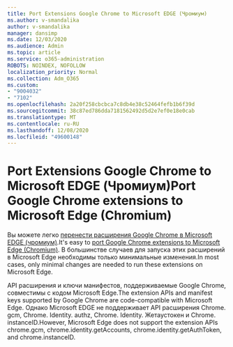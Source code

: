 ```yaml
---
title: Port Extensions Google Chrome to Microsoft EDGE (Чромиум)
ms.author: v-smandalika
author: v-smandalika
manager: dansimp
ms.date: 12/03/2020
ms.audience: Admin
ms.topic: article
ms.service: o365-administration
ROBOTS: NOINDEX, NOFOLLOW
localization_priority: Normal
ms.collection: Adm_O365
ms.custom:
- "9004032"
- "7102"
ms.openlocfilehash: 2a20f258cbcbca7c8db4e38c52464fefb1b6f39d
ms.sourcegitcommit: 38c87ed786dda7181562492d5d2e7ef0e18e0cab
ms.translationtype: MT
ms.contentlocale: ru-RU
ms.lasthandoff: 12/08/2020
ms.locfileid: "49600148"
---
```

# <a name="port-google-chrome-extensions-to-microsoft-edge-chromium"></a><span data-ttu-id="accb8-102">Port Extensions Google Chrome to Microsoft EDGE (Чромиум)</span><span class="sxs-lookup"><span data-stu-id="accb8-102">Port Google Chrome extensions to Microsoft Edge (Chromium)</span></span>

<span data-ttu-id="accb8-103">Вы можете легко [перенести расширения Google Chrome в Microsoft EDGE (чромиум)](https://docs.microsoft.com/microsoft-edge/extensions-chromium/developer-guide/port-chrome-extension).</span><span class="sxs-lookup"><span data-stu-id="accb8-103">It's easy to [port Google Chrome extensions to Microsoft Edge (Chromium)](https://docs.microsoft.com/microsoft-edge/extensions-chromium/developer-guide/port-chrome-extension).</span></span> <span data-ttu-id="accb8-104">В большинстве случаев для запуска этих расширений в Microsoft Edge необходимы только минимальные изменения.</span><span class="sxs-lookup"><span data-stu-id="accb8-104">In most cases, only minimal changes are needed to run these extensions on Microsoft Edge.</span></span>

<span data-ttu-id="accb8-105">API расширения и ключи манифестов, поддерживаемые Google Chrome, совместимы с кодом Microsoft Edge.</span><span class="sxs-lookup"><span data-stu-id="accb8-105">The extension APIs and manifest keys supported by Google Chrome are code-compatible with Microsoft Edge.</span></span> <span data-ttu-id="accb8-106">Однако Microsoft EDGE не поддерживает API расширения Chrome. gcm, Chrome. Identity. authz, Chrome. Identity. Жетаустокен и Chrome. instanceID.</span><span class="sxs-lookup"><span data-stu-id="accb8-106">However, Microsoft Edge does not support the extension APIs chrome.gcm, chrome.identity.getAccounts, chrome.identity.getAuthToken, and chrome.instanceID.</span></span>